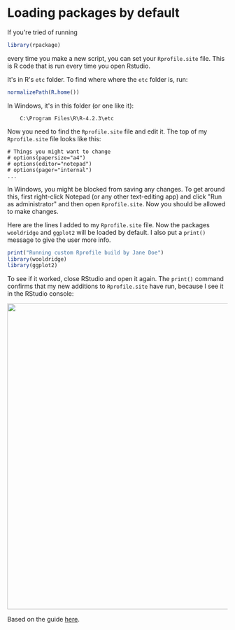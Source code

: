 # Loading packages by default #

If you're tried of running 
 ```R       
library(rpackage)
```
every time you make a new script, you can set your `Rprofile.site` file. This is R code that is run every time you open Rstudio. 

It's in R's `etc` folder. To find where where the `etc` folder is, run:
```R
normalizePath(R.home())
```
In Windows, it's in this folder (or one like it):

        C:\Program Files\R\R-4.2.3\etc
 
Now you need to find the `Rprofile.site` file and edit it. The top of my `Rprofile.site` file looks like this:

    # Things you might want to change
    # options(papersize="a4")
    # options(editor="notepad")
    # options(pager="internal")
    ...

In Windows, you might be blocked from saving any changes. To get around this, first right-click Notepad (or any other text-editing app) and click "Run as administrator" and then open `Rprofile.site`. Now you should be allowed to make changes.

Here are the lines I added to my `Rprofile.site` file. Now the packages `wooldridge` and `ggplot2` will be loaded by default. I also put a `print()` message to give the user more info. 

```R
print("Running custom Rprofile build by Jane Doe")
library(wooldridge)
library(ggplot2)
```

To see if it worked, close RStudio and open it again. The `print()` command confirms that my new additions to `Rprofile.site` have run, because I see it in the RStudio console:

<img src="https://user-images.githubusercontent.com/6835110/227623755-3c4d5e08-2112-48f9-8835-df6f438396b7.png" width="700">

Based on the guide [here](https://www.statmethods.net/interface/customizing.html).
